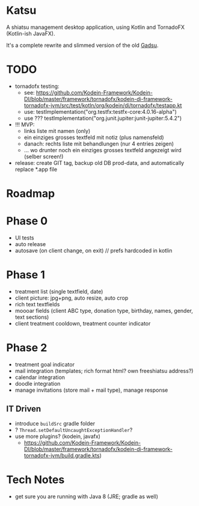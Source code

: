 # Katsu

A shiatsu management desktop application, using Kotlin and TornadoFX (Kotlin-ish JavaFX).

It's a complete rewrite and slimmed version of the old [Gadsu](https://github.com/christophpickl/gadsu).

# TODO

* tornadofx testing:
    * see: https://github.com/Kodein-Framework/Kodein-DI/blob/master/framework/tornadofx/kodein-di-framework-tornadofx-jvm/src/test/kotln/org/kodein/di/tornadofx/testapp.kt
    * use: testImplementation("org.testfx:testfx-core:4.0.16-alpha")
    * use ??? testImplementation("org.junit.jupiter:junit-jupiter:5.4.2")
* !!! MVP:
    * links liste mit namen (only)
    * ein einziges grosses textfeld mit notiz (plus namensfeld)
    * danach: rechts liste mit behandlungen (nur 4 entries zeigen)
    * ... wo drunter noch ein einziges grosses textfeld angezeigt wird (selber screen!)
* release: create GIT tag, backup old DB prod-data, and automatically replace *.app file

# Roadmap

# Phase 0
* UI tests
* auto release
* autosave (on client change, on exit)
// prefs hardcoded in kotlin

# Phase 1
* treatment list (single textfield, date)
* client picture: jpg+png, auto resize, auto crop
* rich text textfields
* moooar fields (client ABC type, donation type, birthday, names, gender, text sections) 
* client treatment cooldown, treatment counter indicator

# Phase 2
* treatment goal indicator
* mail integration (templates; rich format html? own freeshiatsu address?) 
* calendar integration
* doodle integration
* manage invitations (store mail + mail type), manage response

## IT Driven

* introduce `buildSrc` gradle folder
* ? `Thread.setDefaultUncaughtExceptionHandler`?
* use more plugins? (kodein, javafx)
    * https://github.com/Kodein-Framework/Kodein-DI/blob/master/framework/tornadofx/kodein-di-framework-tornadofx-jvm/build.gradle.kts)

# Tech Notes

* get sure you are running with Java 8 (JRE; gradle as well)
